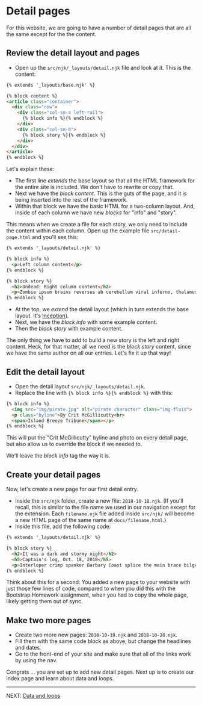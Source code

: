 # Detail pages

For this website, we are going to have a number of detail pages that are all the same except for the the content.

## Review the detail layout and pages

- Open up the `src/njk/_layouts/detail.njk` file and look at it. This is the content:

```html
{% extends '_layouts/base.njk' %}

{% block content %}
<article class="container">
  <div class="row">
    <div class="col-sm-4 left-rail">
      {% block info %}{% endblock %}
    </div>
    <div class="col-sm-8">
      {% block story %}{% endblock %}
    </div>
  </div>
</article>
{% endblock %}
```

Let's explain these:

- The first line _extends_ the base layout so that all the HTML framework for the entire site is included. We don't have to rewrite or copy that.
- Next we have the _block content_. This is the guts of the page, and it is being inserted into the rest of the framework.
- Within that block we have the basic HTML for a two-column layout. And, inside of each column we have new _blocks_ for "info" and "story".

This means when we create a file for each story, we only need to include the content within each column. Open up the example file `src/detail-page.html` and you'll see this:

```html
{% extends '_layouts/detail.njk' %}

{% block info %}
  <p>Left column content</p>
{% endblock %}

{% block story %}
  <h2>Undead: Right column content</h2>
  <p>Zombie ipsum brains reversus ab cerebellum viral inferno, thalamus nam rick mend grimes malum cerveau cerebro.</p>
{% endblock %}
```

- At the top, we _extend_ the detail layout (which in turn extends the base layout. It's [Inception](https://giphy.com/gifs/cheezburger-mindwarp-inception-3GuP496Wrkos8)).
- Next, we have the _block info_ with some example content.
- Then the _block story_ with example content.

The only thing we have to add to build a new story is the left and right content. Heck, for that matter, all we need is the _block story_ content, since we have the same author on all our entries. Let's fix it up that way!

## Edit the detail layout

- Open the detail layout `src/njk/_layouts/detail.njk`.
- Replace the line with `{% block info %}{% endblock %}` with this:

```html
{% block info %}
  <img src="img/pirate.jpg" alt="pirate character" class="img-fluid">
  <p class="byline">By Crit McGillicutty<br>
  <span>Island Breeze Tribune</span></p>
{% endblock %}
```

This will put the "Crit McGillicutty" byline and photo on every detail page, but also allow us to override the block if we needed to.

We'll leave the _block info_ tag the way it is.

## Create your detail pages

Now, let's create a new page for our first detail entry.

- Inside the `src/njk` folder, create a new file: `2018-10-18.njk`. (If you'll recall, this is similar to the file name we used in our navigation except for the extension. Each `filename.njk` file added inside `src/njk/` will become a new HTML page of the same name at `docs/filename.html`.)
- Inside this file, add the following code:

```html
{% extends '_layouts/detail.njk' %}

{% block story %}
  <h2>It was a dark and stormy night</h2>
  <h5>Captain's log, Oct. 18, 2018</h5>
  <p>Interloper crimp spanker Barbary Coast splice the main brace bilged on her anchor black spot chandler trysail salmagundi. Brigantine fire ship scallywag log squiffy bowsprit lateen sail American Main cog smartly. Dance the hempen jig bilge log galleon pirate yard list Barbary Coast Corsair run a rig.</p>
{% endblock %}
```

Think about this for a second: You added a new page to your website with just those few lines of code, compared to when you did this with the Bootstrap Homework assignment, when you had to copy the whole page, likely getting them out of sync.

## Make two more pages

- Create two more new pages: `2018-10-19.njk` and `2018-10-20.njk`.
- Fill them with the same code block as above, but change the headlines and dates.
- Go to the front-end of your site and make sure that all of the links work by using the nav.

Congrats ... you are set up to add new detail pages. Next up is to create our index page and learn about data and loops.

---

NEXT: [Data and loops](static-04.md)
